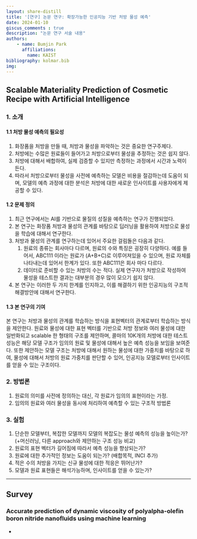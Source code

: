```yaml
---
layout: share-distill
title: '[연구] 논문 연구: 확장가능한 인공지능 기반 처방 물성 예측'
date: 2024-01-10
giscus_comments : true
description: "논문 연구 서술 내용"
authors: 
    - name: Bumjin Park
      affiliations:
        name: KAIST
bibliography: kolmar.bib
img: 
---
```


## Scalable Materiality Prediction of Cosmetic Recipe with Artificial Intelligence

### 1. 소개

#### 1.1 처방 물성 예측의 필요성
1. 화장품을 처방을 만들 때, 처방과 물성을 파악하는 것은 중요한 연구주제다. 
2. 처방에는 수많은 원료들이 들어가고 처방으로부터 물성을  추정하는 것은 쉽지 않다. 
3. 처방에 대해서 배합하여, 실제 검증할 수 있지만 측정하는 과정에서 시간과 노력이 든다. 
4. 따라서 처방으로부터 물성을 사전에 예측하는 모델은 비용을 절감하는데 도움이 되며, 모델의 예측 과정에 대한 분석은 처방에 대한 새로운 인사이트를 사용자에게 제공할 수 있다. 

#### 1.2 문제 정의 
1. 최근 연구에서는 AI를 기반으로 물질의 성질을 예측하는 연구가 진행되었다. 
2. 본 연구는 화장품 처방과 물성의 관계를 바탕으로 딥러닝을 활용하여 처방으로 물성을 학습에 대해서 연구한다. 
3. 처방과 물성의 관계를 연구하는데 있어서 주요한 걸림돌은 다음과 같다. 
    1. 원료의 종류는 회사마다 다르며, 원료의 수와 특징은 굉장히 다양하다. 예를 들어서, ABC111 이라는 원료가 (A+B+C)로 이루어져있을 수 있으며, 원료 자체를 나타내는데 있어서 한계가 있다. 또한  ABC111은 회사 마다 다르다. 
    2. 데이터로 준비할 수 있는 처방의 수는 적다. 실제 연구자가 처방으로 작성하여 물성을 테스트한 결과는 대부분의 경우 많이 모으기 쉽지 않다. 
4. 본 연구는 이러한 두 가지 한계를 인지하고, 이를 해결하기 위한 인공지능의 구조적 해결방안에 대해서 연구한다. 

#### 1.3 본 연구의 기여 
본 연구는 처방과 물성의 관계를 학습하는 방식을 표현벡터의 관계로부터 학습하는 방식을 제안한다. 
원료와 물성에 대한 표현 벡터를 기반으로 처방 정보와 여러 물성에 대한 일반화되고 scalable 한 형태의 구조를 제안하며, 
콜마의 10K개의 처방에 대한 테스트 성능은 해당 모델 구조가 임의의 원료 및 물성에 대해서 높은 예측 성능을 보임을 보여준다. 
또한 제안하는 모델 구조는 처방에 대해서 원하는 물성에 대한 가중치를 바탕으로 하여, 물성에 대해서 처방의 원료 가중치를 판단할 수 있어, 
인공지능 모델로부터 인사이트를 얻을 수 있는 구조이다. 

### 2. 방법론 

1. 원료의 의미를 사전에 정의하는 대신, 각 원료가 임의의 표현이라는 가정. 
2. 임의의 원료와 여러 물성을 동시에 처리하여 예측할 수 있는 구조적 방법론 


###  3. 실험 

1. 단순한 모델부터, 복잡한 모델까지 모델의 복잡도는 물성 예측의 성능을 높이는가? (+머신러닝, 다른 approach와 제안하는 구조 성능 비교)
2. 원료의 표현 벡터가 길어짐에 따라서 예측 성능을 향상되는가? 
3. 원료에 대한 추가적인 정보는 도움이 되는가?  (배합목적, INCI 추가)
4. 적은 수의 처방을 가지는 신규 물성에 대한 적응은 뛰어난가? 
5. 모델과 원료 표현들은 해석가능하며, 인사이트를 얻을 수 있는가? 


---


## Survey 

### Accurate prediction of dynamic viscosity of polyalpha-olefin boron nitride nanofluids using machine learning <d-cite key="abushanab2023accurate"></d-cite> 
* 


